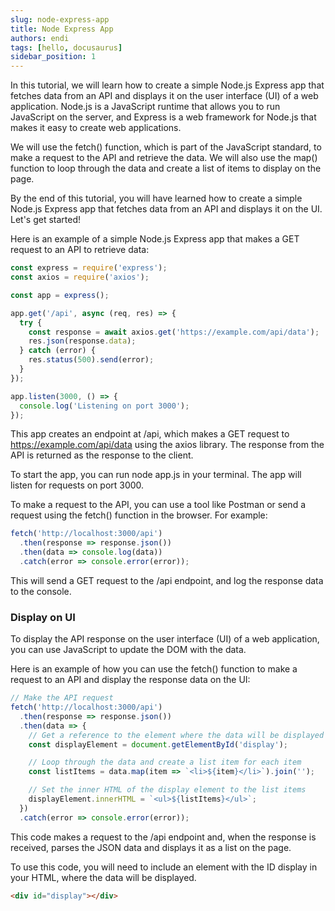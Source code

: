 ```yaml
---
slug: node-express-app
title: Node Express App
authors: endi
tags: [hello, docusaurus]
sidebar_position: 1
---
```


In this tutorial, we will learn how to create a simple Node.js Express app that fetches data from an API and displays it on the user interface (UI) of a web application. Node.js is a JavaScript runtime that allows you to run JavaScript on the server, and Express is a web framework for Node.js that makes it easy to create web applications.

We will use the fetch() function, which is part of the JavaScript standard, to make a request to the API and retrieve the data. We will also use the map() function to loop through the data and create a list of items to display on the page. 

By the end of this tutorial, you will have learned how to create a simple Node.js Express app that fetches data from an API and displays it on the UI. Let's get started!


Here is an example of a simple Node.js Express app that makes a GET request to an API to retrieve data:

```jsx title="app.js"
const express = require('express');
const axios = require('axios');

const app = express();

app.get('/api', async (req, res) => {
  try {
    const response = await axios.get('https://example.com/api/data');
    res.json(response.data);
  } catch (error) {
    res.status(500).send(error);
  }
});

app.listen(3000, () => {
  console.log('Listening on port 3000');
});

```

This app creates an endpoint at /api, which makes a GET request to https://example.com/api/data using the axios library. The response from the API is returned as the response to the client.

To start the app, you can run node app.js in your terminal. The app will listen for requests on port 3000.

To make a request to the API, you can use a tool like Postman or send a request using the fetch() function in the browser. For example:

```js
fetch('http://localhost:3000/api')
  .then(response => response.json())
  .then(data => console.log(data))
  .catch(error => console.error(error));

```
This will send a GET request to the /api endpoint, and log the response data to the console.

### Display on UI

To display the API response on the user interface (UI) of a web application, you can use JavaScript to update the DOM with the data.

Here is an example of how you can use the fetch() function to make a request to an API and display the response data on the UI:

```js
// Make the API request
fetch('http://localhost:3000/api')
  .then(response => response.json())
  .then(data => {
    // Get a reference to the element where the data will be displayed
    const displayElement = document.getElementById('display');

    // Loop through the data and create a list item for each item
    const listItems = data.map(item => `<li>${item}</li>`).join('');

    // Set the inner HTML of the display element to the list items
    displayElement.innerHTML = `<ul>${listItems}</ul>`;
  })
  .catch(error => console.error(error));

```

This code makes a request to the /api endpoint and, when the response is received, parses the JSON data and displays it as a list on the page.

To use this code, you will need to include an element with the ID display in your HTML, where the data will be displayed.

```html
<div id="display"></div>
```